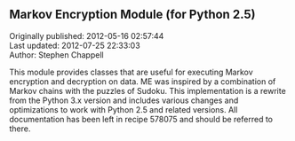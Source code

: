 ## Markov Encryption Module (for Python 2.5)  
Originally published: 2012-05-16 02:57:44  
Last updated: 2012-07-25 22:33:03  
Author: Stephen Chappell  
  
This module provides classes that are useful for executing Markov encryption and decryption on data. ME was inspired by a combination of Markov chains with the puzzles of Sudoku. This implementation is a rewrite from the Python 3.x version and includes various changes and optimizations to work with Python 2.5 and related versions. All documentation has been left in recipe 578075 and should be referred to there.